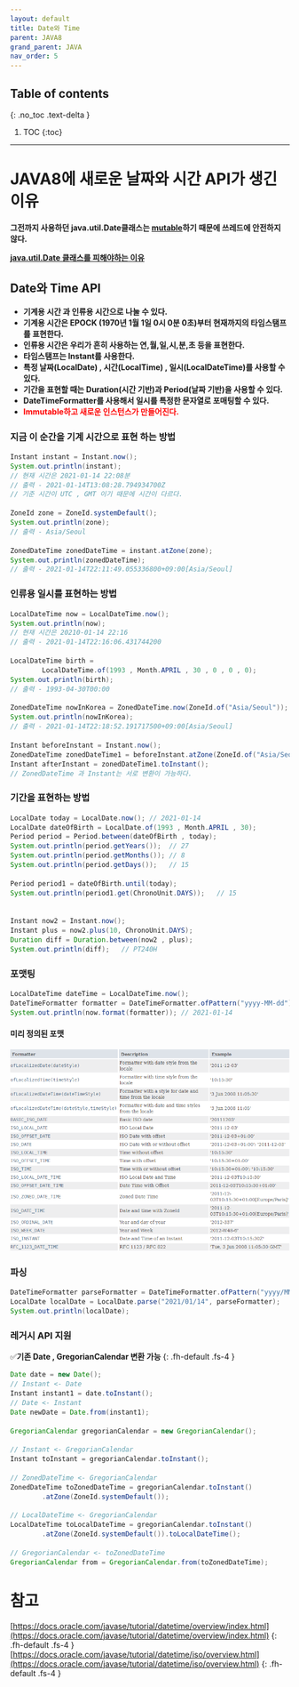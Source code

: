```yaml
---
layout: default
title: Date와 Time
parent: JAVA8
grand_parent: JAVA
nav_order: 5
---
```

## Table of contents
{: .no_toc .text-delta }

1. TOC
{:toc}
---

# **JAVA8에 새로운 날짜와 시간 API가 생긴 이유**

**그전까지 사용하던 java.util.Date클래스는 [mutable](https://www.edureka.co/blog/java-mutable-and-immutable-objects/)하기 때문에 쓰레드에 안전하지 않다.**

**[java.util.Date 클래스를 피해야하는 이유](https://codeblog.jonskeet.uk/2017/04/23/all-about-java-util-date/)**

## **Date와 Time API**

-   **기계용 시간 과 인류용 시간으로 나눌 수 있다.**
-   **기계용 시간은 EPOCK (1970년 1월 1일 0시 0분 0초)부터 현재까지의 타임스탬프를 표현한다.**
-   **인류용 시간은 우리가 흔히 사용하는 연,월,일,시,분,초 등을 표현한다.**
-   **타임스탬프는 Instant를 사용한다.**
-   **특정 날짜(LocalDate) , 시간(LocalTime) , 일시(LocalDateTime)를 사용할 수 있다.**
-   **기간을 표현할 때는 Duration(시간 기반)과 Period(날짜 기반)을 사용할 수 있다.**
-   **DateTimeFormatter를 사용해서 일시를 특정한 문자열로 포매팅할 수 있다.**
-   <span style="color:red; font-weight:bold">Immutable하고 새로운 인스턴스가 만들어진다.</span>

### 지금 이 순간을 기계 시간으로 표현 하는 방법

```java
Instant instant = Instant.now();
System.out.println(instant);
// 현재 시간은 2021-01-14 22:08분
// 출력 - 2021-01-14T13:08:28.794934700Z
// 기준 시간이 UTC , GMT 이기 때문에 시간이 다르다.

ZoneId zone = ZoneId.systemDefault();
System.out.println(zone);
// 출력 - Asia/Seoul

ZonedDateTime zonedDateTime = instant.atZone(zone);
System.out.println(zonedDateTime);
// 출력 - 2021-01-14T22:11:49.055336800+09:00[Asia/Seoul]
```

### 인류용 일시를 표현하는 방법

```java
LocalDateTime now = LocalDateTime.now();
System.out.println(now);
// 현재 시간은 20210-01-14 22:16
// 출력 - 2021-01-14T22:16:06.431744200

LocalDateTime birth =
        LocalDateTime.of(1993 , Month.APRIL , 30 , 0 , 0 , 0);
System.out.println(birth);
// 출력 - 1993-04-30T00:00

ZonedDateTime nowInKorea = ZonedDateTime.now(ZoneId.of("Asia/Seoul"));
System.out.println(nowInKorea);
// 출력 - 2021-01-14T22:18:52.191717500+09:00[Asia/Seoul]

Instant beforeInstant = Instant.now();
ZonedDateTime zonedDateTime1 = beforeInstant.atZone(ZoneId.of("Asia/Seoul"));
Instant afterInstant = zonedDateTime1.toInstant();
// ZonedDateTime 과 Instant는 서로 변환이 가능하다.
```

### 기간을 표현하는 방법

```java
LocalDate today = LocalDate.now(); // 2021-01-14
LocalDate dateOfBirth = LocalDate.of(1993 , Month.APRIL , 30);
Period period = Period.between(dateOfBirth , today);
System.out.println(period.getYears());  // 27
System.out.println(period.getMonths()); // 8
System.out.println(period.getDays());   // 15

Period period1 = dateOfBirth.until(today);
System.out.println(period1.get(ChronoUnit.DAYS));   // 15


Instant now2 = Instant.now();
Instant plus = now2.plus(10, ChronoUnit.DAYS);
Duration diff = Duration.between(now2 , plus);
System.out.println(diff);   // PT240H
```

### 포맷팅

```java
LocalDateTime dateTime = LocalDateTime.now();
DateTimeFormatter formatter = DateTimeFormatter.ofPattern("yyyy-MM-dd");
System.out.println(now.format(formatter)); // 2021-01-14
```

#### 미리 정의된 포맷
![](../../../assets/images/java/java8/date-time/1.png)

### 파싱

```java
DateTimeFormatter parseFormatter = DateTimeFormatter.ofPattern("yyyy/MM/dd");
LocalDate localDate = LocalDate.parse("2021/01/14", parseFormatter);
System.out.println(localDate);
```

### 레거시 API 지원
✅**기존 Date , GregorianCalendar 변환 가능**
{: .fh-default .fs-4 }

```java
Date date = new Date();
// Instant <- Date
Instant instant1 = date.toInstant();
// Date <- Instant
Date newDate = Date.from(instant1);

GregorianCalendar gregorianCalendar = new GregorianCalendar();

// Instant <- GregorianCalendar
Instant toInstant = gregorianCalendar.toInstant();

// ZonedDateTime <- GregorianCalendar
ZonedDateTime toZonedDateTime = gregorianCalendar.toInstant()
        .atZone(ZoneId.systemDefault());

// LocalDateTime <- GregorianCalendar
LocalDateTime toLocalDateTime = gregorianCalendar.toInstant()
        .atZone(ZoneId.systemDefault()).toLocalDateTime();

// GregorianCalendar <- toZonedDateTime
GregorianCalendar from = GregorianCalendar.from(toZonedDateTime);
```

# **참고**

[https://docs.oracle.com/javase/tutorial/datetime/overview/index.html](https://docs.oracle.com/javase/tutorial/datetime/overview/index.html)
{: .fh-default .fs-4 }
[https://docs.oracle.com/javase/tutorial/datetime/iso/overview.html](https://docs.oracle.com/javase/tutorial/datetime/iso/overview.html)
{: .fh-default .fs-4 }
